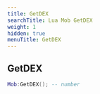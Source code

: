 ```yaml
---
title: GetDEX
searchTitle: Lua Mob GetDEX
weight: 1
hidden: true
menuTitle: GetDEX
---
```

## GetDEX
```lua
Mob:GetDEX(); -- number
```